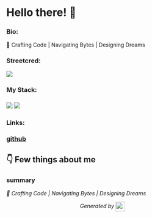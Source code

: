 
# Hello there! 👋


### Bio:

🚀 Crafting Code | Navigating Bytes | Designing Dreams
            

### Streetcred:

<a href="https://www.tublian.com/profile/jacktherock?ss=true"><img src="https://rd3ps1doua.execute-api.us-east-1.amazonaws.com/dev/ft/profile/streetcred/badge/jacktherock?type=with_score"></a>

### My Stack:

### <img src="https://rd3ps1doua.execute-api.us-east-1.amazonaws.com/dev/ft/profile/streetcred/github/tag/JavaScript"/> <img src="https://rd3ps1doua.execute-api.us-east-1.amazonaws.com/dev/ft/profile/streetcred/github/tag/Frontend"/>

### 

### 

### Links:

### <a href="https://www.github.com/jacktherock">github</a>

## 👇 Few things about me


<div>

            

### summary
*🚀 Crafting Code | Navigating Bytes | Designing Dreams*

            
</div>




<p align="center">
<i>Generated by <a href="https://www.tublian.com/"><img src="https://tublian-newsletter-assets.s3.amazonaws.com/just-logo.png" width="25" style="vertical-align: middle"/></i>
</p>
